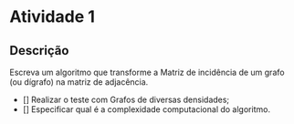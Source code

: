 # Atividade 1

## Descrição

Escreva um algoritmo que transforme a Matriz de incidência de um grafo (ou dígrafo) na matriz de adjacência.

- [] Realizar o teste com Grafos de diversas densidades;
- [] Especificar qual é a complexidade computacional do algoritmo.